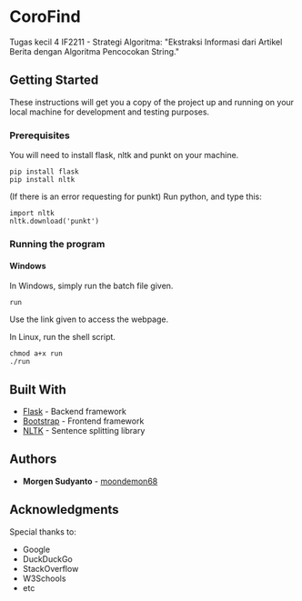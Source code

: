 # CoroFind

Tugas kecil 4 IF2211 - Strategi Algoritma: "Ekstraksi Informasi dari Artikel Berita dengan Algoritma Pencocokan String."

## Getting Started

These instructions will get you a copy of the project up and running on your local machine for development and testing purposes.

### Prerequisites

You will need to install flask, nltk and punkt on your machine.

```
pip install flask
pip install nltk
```
(If there is an error requesting for punkt) Run python, and type this:
```
import nltk
nltk.download('punkt')
```

### Running the program

#### Windows

In Windows, simply run the batch file given.
```
run
```
Use the link given to access the webpage.

In Linux, run the shell script.
```
chmod a+x run
./run
```

## Built With

* [Flask](https://flask.palletsprojects.com/en/1.1.x/) - Backend framework
* [Bootstrap](https://getbootstrap.com/) - Frontend framework
* [NLTK](https://www.nltk.org/) - Sentence splitting library

## Authors

* **Morgen Sudyanto** - [moondemon68](https://github.com/moondemon68)

## Acknowledgments

Special thanks to:
* Google
* DuckDuckGo
* StackOverflow
* W3Schools
* etc

